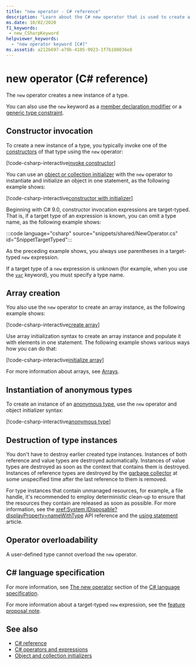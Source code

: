 ```yaml
---
title: "new operator - C# reference"
description: "Learn about the C# new operator that is used to create a new instance of a type."
ms.date: 10/02/2020
f1_keywords:
 - new_CSharpKeyword
helpviewer_keywords: 
  - "new operator keyword [C#]"
ms.assetid: a212b697-a79b-4105-9923-1f7b108036e8
---
```

# new operator (C# reference)

The `new` operator creates a new instance of a type.

You can also use the `new` keyword as a [member declaration modifier](../keywords/new-modifier.md) or a [generic type constraint](../keywords/new-constraint.md).

## Constructor invocation

To create a new instance of a type, you typically invoke one of the [constructors](../../programming-guide/classes-and-structs/constructors.md) of that type using the `new` operator:

[!code-csharp-interactive[invoke constructor](snippets/shared/NewOperator.cs#Constructor)]

You can use an [object or collection initializer](../../programming-guide/classes-and-structs/object-and-collection-initializers.md) with the `new` operator to instantiate and initialize an object in one statement, as the following example shows:

[!code-csharp-interactive[constructor with initializer](snippets/shared/NewOperator.cs#ConstructorWithInitializer)]

Beginning with C# 9.0, constructor invocation expressions are target-typed. That is, if a target type of an expression is known, you can omit a type name, as the following example shows:

:::code language="csharp" source="snippets/shared/NewOperator.cs" id="SnippetTargetTyped":::

As the preceding example shows, you always use parentheses in a target-typed `new` expression.

If a target type of a `new` expression is unknown (for example, when you use the [`var`](../keywords/var.md) keyword), you must specify a type name.

## Array creation

You also use the `new` operator to create an array instance, as the following example shows:

[!code-csharp-interactive[create array](snippets/shared/NewOperator.cs#Array)]

Use array initialization syntax to create an array instance and populate it with elements in one statement. The following example shows various ways how you can do that:

[!code-csharp-interactive[initialize array](snippets/shared/NewOperator.cs#ArrayInitialization)]

For more information about arrays, see [Arrays](../../programming-guide/arrays/index.md).

## Instantiation of anonymous types

To create an instance of an [anonymous type](../../fundamentals/types/anonymous-types.md), use the `new` operator and object initializer syntax:

[!code-csharp-interactive[anonymous type](snippets/shared/NewOperator.cs#AnonymousType)]

## Destruction of type instances

You don't have to destroy earlier created type instances. Instances of both reference and value types are destroyed automatically. Instances of value types are destroyed as soon as the context that contains them is destroyed. Instances of reference types are destroyed by the [garbage collector](../../../standard/garbage-collection/index.md) at some unspecified time after the last reference to them is removed.

For type instances that contain unmanaged resources, for example, a file handle, it's recommended to employ deterministic clean-up to ensure that the resources they contain are released as soon as possible. For more information, see the <xref:System.IDisposable?displayProperty=nameWithType> API reference and the [using statement](../keywords/using-statement.md) article.

## Operator overloadability

A user-defined type cannot overload the `new` operator.

## C# language specification

For more information, see [The new operator](~/_csharpstandard/standard/expressions.md#11715-the-new-operator) section of the [C# language specification](~/_csharpstandard/standard/README.md).

For more information about a target-typed `new` expression, see the [feature proposal note](~/_csharplang/proposals/csharp-9.0/target-typed-new.md).

## See also

- [C# reference](../index.md)
- [C# operators and expressions](index.md)
- [Object and collection initializers](../../programming-guide/classes-and-structs/object-and-collection-initializers.md)
